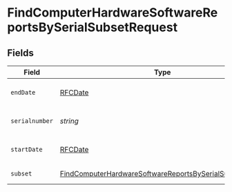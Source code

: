 # FindComputerHardwareSoftwareReportsBySerialSubsetRequest


## Fields

| Field                                                                                                                                         | Type                                                                                                                                          | Required                                                                                                                                      | Description                                                                                                                                   |
| --------------------------------------------------------------------------------------------------------------------------------------------- | --------------------------------------------------------------------------------------------------------------------------------------------- | --------------------------------------------------------------------------------------------------------------------------------------------- | --------------------------------------------------------------------------------------------------------------------------------------------- |
| `endDate`                                                                                                                                     | [RFCDate](../../types/rfcdate.md)                                                                                                             | :heavy_check_mark:                                                                                                                            | End date (e.g. yyyy-mm-dd)                                                                                                                    |
| `serialnumber`                                                                                                                                | *string*                                                                                                                                      | :heavy_check_mark:                                                                                                                            | Serial number to filter by                                                                                                                    |
| `startDate`                                                                                                                                   | [RFCDate](../../types/rfcdate.md)                                                                                                             | :heavy_check_mark:                                                                                                                            | Start date (e.g. yyyy-mm-dd)                                                                                                                  |
| `subset`                                                                                                                                      | [FindComputerHardwareSoftwareReportsBySerialSubsetSubset](../../models/operations/findcomputerhardwaresoftwarereportsbyserialsubsetsubset.md) | :heavy_check_mark:                                                                                                                            | Subset to filter by                                                                                                                           |